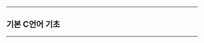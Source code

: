 
-------------------------------------------------------------------------------------------


## 기본 C언어 기초


-------------------------------------------------------------------------------------------


